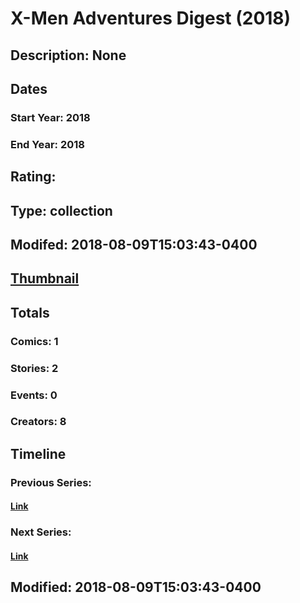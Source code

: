 # X-Men Adventures Digest (2018)
## Description: None
## Dates
### Start Year: 2018
### End Year: 2018
## Rating: 
## Type: collection
## Modifed: 2018-08-09T15:03:43-0400
## [Thumbnail](http://i.annihil.us/u/prod/marvel/i/mg/b/40/image_not_available.jpg)
## Totals
### Comics: 1
### Stories: 2
### Events: 0
### Creators: 8
## Timeline
### Previous Series: 
#### [Link]()
### Next Series: 
#### [Link]()
## Modified: 2018-08-09T15:03:43-0400